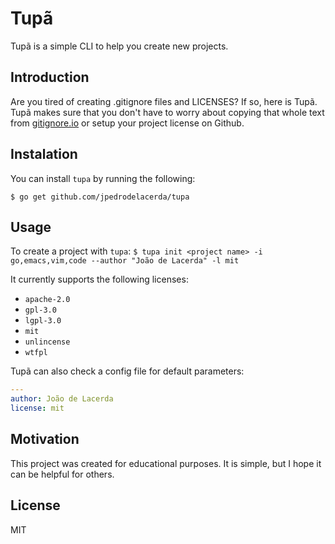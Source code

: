 # Tupã #

Tupã is a simple CLI to help you create new projects.

## Introduction ##

Are you tired of creating .gitignore files and LICENSES? If so, here is Tupã.
Tupã makes sure that you don't have to worry about copying that whole text from [gitignore.io](https://gitignore.io/) or setup your project license on Github.

## Instalation ##

You can install `tupa` by running the following:

`$ go get github.com/jpedrodelacerda/tupa`

## Usage ##

To create a project with `tupa`:
`$ tupa init <project name> -i go,emacs,vim,code --author "João de Lacerda" -l mit`

It currently supports the following licenses:
- `apache-2.0`
- `gpl-3.0`
- `lgpl-3.0`
- `mit`
- `unlincense`
- `wtfpl`

Tupã can also check a config file for default parameters:

```yaml
---
author: João de Lacerda
license: mit
```

## Motivation ##

This project was created for educational purposes.
It is simple, but I hope it can be helpful for others.

## License ##

MIT
